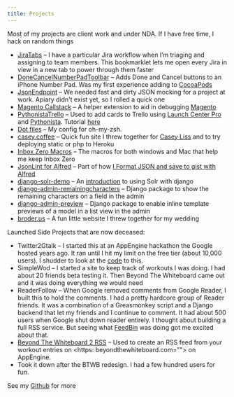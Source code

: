 ```yaml
---
title: Projects
---
```

Most of my projects are client work and under NDA. If I have free time, I hack on random things

* [JiraTabs][7] – I have a particular Jira workflow when I’m triaging and assigning to team members. This bookmarklet lets me open every Jira in view in a new tab to power through them faster
* [DoneCancelNumberPadToolbar][8] –&nbsp;Adds Done and Cancel buttons to an iPhone Number Pad. Was my first experience adding to [CocoaPods][9]
* [JsonEndpoint][10] – We needed fast and dirty JSON mocking for a project at work. Apiary didn't exist yet, so I rolled a quick one
* [Magento Callstack][11] – A helper extension to aid in debugging [Magento][12]
* [PythonistaTrello][13] –&nbsp;Used to add cards to Trello using [Launch Center Pro][14] and [Pythonista][15].&nbsp;Tutorial [here][16]
* [Dot files][17] – My config for oh-my-zsh.
* [casey.coffee][18] – Quick fun site I threw together for [Casey Liss][19] and to try deploying static or php to Heroku
* [Inbox Zero Macros][20] – The macros for both windows and Mac that help me keep Inbox Zero
* [JsonLint for Alfred][21] – Part of how [I&nbsp;Format JSON and save to gist with Alfred][22]
* [django-solr-demo][23] – An [introduction][24] to using Solr with django
* [django-admin-remainingcharacters][25] – Django package to show the remaining characters on a field in the admin
* [django-admin-preview][26] –&nbsp;Django package to enable inline template previews of a model in a list view in the admin
* [broder.us][27] – A fun little website I threw together for my wedding

Launched Side Projects that are now deceased:

* Twitter2Gtalk – I started this at an AppEngine hackathon the Google hosted years ago. It ran until I hit my limit on the free tier (about 10,000 users). I shudder to look at the [code][28] to this.
* SimpleWod – I started a site to keep track of workouts I was doing. I had about 20 friends beta testing it. Then Beyond The Whiteboard came out and it was doing everything we would need
* ReaderFollow – When Google removed comments from Google Reader, I built this to hold the comments. I had a pretty hardcore group of Reader friends. It was a combination of a Greasmonkey script and a Django backend that let my friends and I continue to comment. It had about 500 users when Google shut down reader entirely. I thought about building a full RSS service. But seeing what [FeedBin][29] was doing got me excited about that.
* [Beyond The Whiteboard 2 RSS][30]&nbsp;– Used to create an RSS feed from your workout entries on&nbsp;<https: beyondthewhiteboard.com="">&nbsp;on AppEngine.
* Took it down after the BTWB redesign. I had a few hundred users for fun.

See my [Github][31] for more

[7]: https://github.com/broderboy/jira-tabs
[8]: https://github.com/broderboy/iphone-DoneCancelNumberPadToolbar
[9]: http://cocoadocs.org/docsets/DoneCancelNumberPadToolbar/0.6.0/
[10]: https://github.com/broderboy/JsonEndpoint
[11]: https://github.com/broderboy/magento-callstack
[12]: http://magento.com/
[13]: https://github.com/broderboy/PythonistaTrello
[14]: https://itunes.apple.com/us/app/launch-center-pro/id532016360?mt=8&amp;at=11laRZ&amp;ct=pro
[15]: https://itunes.apple.com/us/app/pythonista/id528579881?mt=8&amp;at=11laRZ&amp;ct=pro
[16]: http://timbroder.com/2013/03/automating-adding-to-trello-on-ios.html
[17]: https://github.com/broderboy/dotfiles
[18]: https://github.com/broderboy/casey.coffee
[19]: https://twitter.com/caseyliss
[20]: https://github.com/broderboy/Inbox-Zero-Macros
[21]: https://github.com/broderboy/AlfredJsonLint
[22]: http://timbroder.com/2014/07/format-json-and-save-to-gist.html
[23]: https://github.com/broderboy/django-solr-demo
[24]: http://timbroder.com/2012/08/getting-started-with-solr-and-django.html
[25]: https://github.com/broderboy/django-admin-remainingcharacters
[26]: https://github.com/broderboy/django-admin-preview/
[27]: http://about.broder.us/
[28]: https://code.google.com/p/gpowered/source/browse/#svn%2Ftrunk%2Fgpowered%2Fappengine%2Ftwitter2gTalk%253Fstate%253Dclosed
[29]: https://feedbin.com/
[30]: https://github.com/broderboy/beyondthewhiteboard2rss
[31]: https://github.com/broderboy/